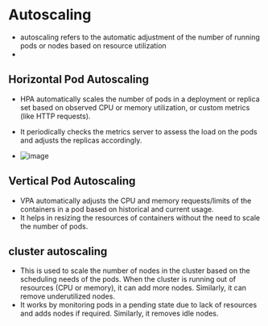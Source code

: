 # Autoscaling

- autoscaling refers to the automatic adjustment of the number of running pods or nodes based on resource utilization
- 
## Horizontal Pod Autoscaling
- HPA automatically scales the number of pods in a deployment or replica set based on observed CPU or memory utilization, or custom metrics (like HTTP requests).
- It periodically checks the metrics server to assess the load on the pods and adjusts the replicas accordingly.

- ![image](https://github.com/user-attachments/assets/a959e5a3-20f1-49ec-88f3-c050d5cfd702)


## Vertical Pod Autoscaling
- VPA automatically adjusts the CPU and memory requests/limits of the containers in a pod based on historical and current usage.
- It helps in resizing the resources of containers without the need to scale the number of pods.

## cluster autoscaling
- This is used to scale the number of nodes in the cluster based on the scheduling needs of the pods. When the cluster is running out of resources (CPU or memory), it can add more nodes. Similarly, it can remove underutilized nodes.
- It works by monitoring pods in a pending state due to lack of resources and adds nodes if required. Similarly, it removes idle nodes.
